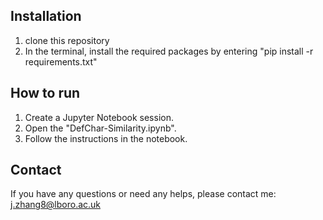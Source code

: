 ## Installation

1. clone this repository
2. In the terminal, install the required packages by entering "pip install -r requirements.txt"

## How to run

1. Create a Jupyter Notebook session.
2. Open the "DefChar-Similarity.ipynb".
3. Follow the instructions in the notebook.

## Contact

If you have any questions or need any helps, please contact me:
j.zhang8@lboro.ac.uk



